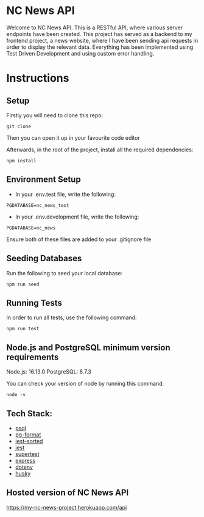 # NC News API #

Welcome to NC News API. This is a RESTful API, where various server endpoints have been created. This project has served as a backend to my frontend project, a news website, where I have been sending api requests in order to display the relevant data. Everything has been implemented using Test Driven Development and using custom error handling.

# Instructions #

## Setup ##

Firstly you will need to clone this repo:

```
git clone 
```


Then you can open it up in your favourite code editor

Afterwards, in the root of the project, install all the required dependencies:

```
npm install
```


## Environment Setup ##

* In your .env.test file, write the following: 

 ``
 PGDATABASE=nc_news_test
 ``
* In your .env.development file, write the following:

 ``
 PGDATABASE=nc_news
 ``

Ensure both of these files are added to your .gitignore file



## Seeding Databases ##

Run the following to seed your local database:

``
npm run seed
``


## Running Tests ##

In order to run all tests, use the following command:

``
npm run test
``


## Node.js and PostgreSQL minimum version requirements ##

Node.js: 16.13.0
PostgreSQL: 8.7.3

You can check your version of node by running this command:

``
node -v
``

## Tech Stack: ##

* [psql](https://www.postgresql.org/)
* [pg-format](https://www.npmjs.com/package/pg-format)
* [jest-sorted](https://www.npmjs.com/package/jest-sorted)
* [jest](https://jestjs.io/)
* [supertest](https://www.npmjs.com/package/supertest)
* [express](https://expressjs.com/)
* [dotenv](https://www.npmjs.com/package/dotenv)
* [husky](https://www.npmjs.com/package/husky)

## Hosted version of NC News API ##

https://my-nc-news-project.herokuapp.com/api

